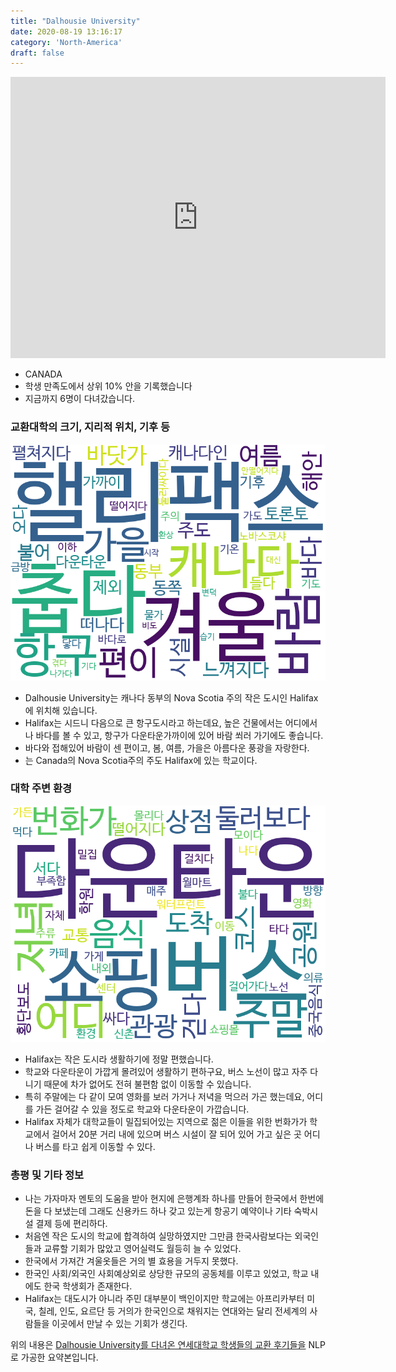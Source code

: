 ```yaml
---
title: "Dalhousie University"
date: 2020-08-19 13:16:17
category: 'North-America'
draft: false
---
```


<iframe
width="600"
height="450"
frameborder="0" style="border:0"
src="https://www.google.com/maps/embed/v1/place?key=AIzaSyC9e1AME-pVmWC4hBpFdu5S4dKzyepa3HQ&q=Dalhousie+University&center=44.6365812,-63.5916555&zoom=14" allowfullscreen>
</iframe>

* CANADA
* 학생 만족도에서 상위 10% 안을 기록했습니다
* 지금까지 6명이 다녀갔습니다. 

### 교환대학의 크기, 지리적 위치, 기후 등

![gen_info-WordCloud](../univ_wordclouds_okt/gen_info/CA000003_gen_info_okt.png)

* Dalhousie University는 캐나다 동부의 Nova Scotia 주의 작은 도시인 Halifax에 위치해 있습니다.
* Halifax는 시드니 다음으로 큰 항구도시라고 하는데요, 높은 건물에서는 어디에서나 바다를 볼 수 있고, 항구가 다운타운가까이에 있어 바람 쐬러 가기에도 좋습니다.
* 바다와 접해있어 바람이 센 편이고, 봄, 여름, 가을은 아름다운 풍광을 자랑한다.
* 는 Canada의 Nova Scotia주의 주도 Halifax에 있는 학교이다.


### 대학 주변 환경

![env_info-WordCloud](../univ_wordclouds_okt/env_info/CA000003_env_info_okt.png)

* Halifax는 작은 도시라 생활하기에 정말 편했습니다.
* 학교와 다운타운이 가깝게 몰려있어 생활하기 편하구요, 버스 노선이 많고 자주 다니기 때문에 차가 없어도 전혀 불편함 없이 이동할 수 있습니다.
* 특히 주말에는 다 같이 모여 영화를 보러 가거나 저녁을 먹으러 가곤 했는데요, 어디를 가든 걸어갈 수 있을 정도로 학교와 다운타운이 가깝습니다.
* Halifax 자체가 대학교들이 밀집되어있는 지역으로 젊은 이들을 위한 번화가가 학교에서 걸어서 20분 거리 내에 있으며 버스 시설이 잘 되어 있어 가고 싶은 곳 어디나 버스를 타고 쉽게 이동할 수 있다.


### 총평 및 기타 정보 
* 나는 가자마자 멘토의 도움을 받아 현지에 은행계좌 하나를 만들어 한국에서 한번에 돈을 다 보냈는데 그래도 신용카드 하나 갖고 있는게 항공기 예약이나 기타 숙박시설 결제 등에 편리하다.
* 처음엔 작은 도시의 학교에 합격하여 실망하였지만 그만큼 한국사람보다는 외국인들과 교류할 기회가 많았고 영어실력도 월등히 늘 수 있었다.
* 한국에서 가져간 겨울옷들은 거의 별 효용을 거두지 못했다.
* 한국인 사회/외국인 사회예상외로 상당한 규모의 공동체를 이루고 있었고, 학교 내에도 한국 학생회가 존재한다.
* Halifax는 대도시가 아니라 주민 대부분이 백인이지만 학교에는 아프리카부터 미국, 칠레, 인도, 요르단 등 거의가 한국인으로 채워지는 연대와는 달리 전세계의 사람들을 이곳에서 만날 수 있는 기회가 생긴다.


위의 내용은 [Dalhousie University를 다녀온 연세대학교 학생들의 교환 후기들을](http://oia.yonsei.ac.kr/partner/expReport.asp?ucode=CA000003&bgbn=A) NLP로 가공한 요약본입니다. 
